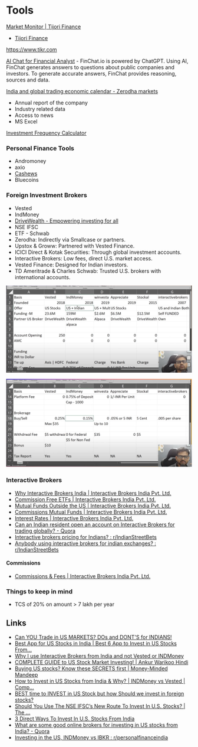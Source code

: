 # Tools

[Market Monitor \| Tijori Finance](https://www.tijorifinance.com/in/markets?sort_column=1D&sort_type=asc)

- [Tijori Finance](https://www.tijorifinance.com/?r=n)

https://www.tikr.com

[AI Chat for Financial Analyst](https://finchat.io/) - FinChat.io is powered by ChatGPT. Using AI, FinChat generates answers to questions about public companies and investors. To generate accurate answers, FinChat provides reasoning, sources and data.

[India and global trading economic calendar - Zerodha markets](https://zerodha.com/markets/calendar/)

- Annual report of the company
- Industry related data
- Access to news
- MS Excel

[Investment Frequency Calculator](https://investcalc.github.io/)

### Personal Finance Tools

- Andromoney
- axio
- [Cashews](https://cashews.finance/)
- Bluecoins

### Foreign Investment Brokers

- Vested
- IndMoney
- [DriveWealth - Empowering investing for all](https://www.drivewealth.com/)
- NSE IFSC
- ETF - Schwab
- Zerodha: Indirectly via Smallcase or partners.
- Upstox & Groww: Partnered with Vested Finance.
- ICICI Direct & Kotak Securities: Through global investment accounts.
- Interactive Brokers: Low fees, direct U.S. market access.
- Vested Finance: Designed for Indian investors.
- TD Ameritrade & Charles Schwab: Trusted U.S. brokers with international accounts.

![image](../../media/Screenshot%202025-01-28%20at%205.52.56%20PM.jpg)

![image](../../media/Screenshot%202025-01-28%20at%205.55.05%20PM.jpg)

### Interactive Brokers

- [Why Interactive Brokers India \| Interactive Brokers India Pvt. Ltd.](https://www.interactivebrokers.co.in/en/whyib/overview-why-ibkr-india.php)
- [Commission Free ETFs \| Interactive Brokers India Pvt. Ltd.](https://www.interactivebrokers.co.in/en/trading/commission-free-etfs-mkt.php)
- [Mutual Funds Outside the US \| Interactive Brokers India Pvt. Ltd.](https://www.interactivebrokers.co.in/en/pricing/commissions-mutual-funds-non-us.php?re=europe)
- [Commissions Mutual Funds \| Interactive Brokers India Pvt. Ltd.](https://www.interactivebrokers.co.in/en/pricing/commissions-mutual-funds.php)
- [Interest Rates \| Interactive Brokers India Pvt. Ltd.](https://www.interactivebrokers.co.in/en/accounts/fees/pricing-interest-rates.php?gclid=CjwKCAiAzPy8BhBoEiwAbnM9Ox8c9hBoKsjM1OcUHPlMxv8me31dVnUy73jfnS_kV7ZpssPb_9aBJxoC6_4QAvD_BwE)
- [Can an Indian resident open an account on Interactive Brokers for trading globally? - Quora](https://www.quora.com/Can-an-Indian-resident-open-an-account-on-Interactive-Brokers-for-trading-globally)
- [Interactive brokers pricing for Indians? : r/IndianStreetBets](https://www.reddit.com/r/IndianStreetBets/comments/1654qk2/interactive_brokers_pricing_for_indians/)
- [Anybody using interactive brokers for indian exchanges? : r/IndianStreetBets](https://www.reddit.com/r/IndianStreetBets/comments/1afn0a6/anybody_using_interactive_brokers_for_indian/)

#### Commissions

- [Commissions & Fees \| Interactive Brokers India Pvt. Ltd.](https://www.interactivebrokers.co.in/en/pricing/commissions-home.php?re=amer)

### Things to keep in mind

- TCS of 20% on amount > 7 lakh per year

## Links

- [Can YOU Trade in US MARKETS? DOs and DONT'S for INDIANS!](https://youtu.be/ENc-38mo2rM)
- [Best App for US Stocks in India | Best 6 App to Invest in US Stocks From...](https://youtu.be/sMH1W_rFbbQ)
- [Why I use Interactive Brokers from India and not Vested or INDMoney](https://youtu.be/AA-HvcZ5Qkg)
- [COMPLETE GUIDE to US Stock Market Investing! | Ankur Warikoo Hindi](https://youtu.be/01GRBpGBKCw)
- [Buying US stocks? Know these SECRETS first | Money-Minded Mandeep](https://youtu.be/u6QLYooiJFg)
- [How to Invest in US Stocks from India & Why? | INDMoney vs Vested | Comp...](https://youtu.be/Lwv7J34ol3o)
- [BEST time to INVEST in US Stock but how Should we invest in foreign stocks?](https://youtu.be/1ZXvF8eXkoc)
- [Should You Use The NSE IFSC’s New Route To Invest In U.S. Stocks? | The ...](https://youtu.be/6x2caB1gkAY)
- [3 Direct Ways To Invest In U.S. Stocks From India](https://youtu.be/5Dap5e1lXp4)
- [What are some good online brokers for investing in US stocks from India? - Quora](https://www.quora.com/What-are-some-good-online-brokers-for-investing-in-US-stocks-from-India)
- [Investing in the US, INDMoney vs IBKR : r/personalfinanceindia](https://www.reddit.com/r/personalfinanceindia/comments/1dsy2b4/investing_in_the_us_indmoney_vs_ibkr/)
